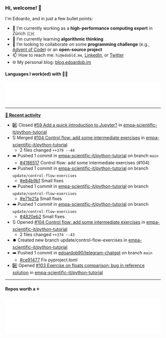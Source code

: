 ### Hi, welcome! 👋 

I'm Edoardo, and in just a few bullet points:

- 🔭 I’m currently working as a **high-performance computing expert** in Zürich 🇨🇭
- 🌱 I’m currently learning **algorithmic thinking**
- 👯 I’m looking to collaborate on some **programming challenge** (e.g., [Advent of Code](https://github.com/edoardob90/aoc2022)) or an **open-source project**
- 📫 How to reach me: `hi@edobld.me`, [LinkedIn](https://linkedin.com/in/edobld), or [Twitter](https://twitter.com/edobld)
- 🌐 My personal blog: [blog.edoardob.im](https://blog.edoardob.im)

#### Languages I work(ed) with 👨‍💻

<img src="https://github.com/edoardob90/edoardob90/blob/main/.cache/languages.svg">

---

**[📰 Recent activity](https://github.com/edoardob90)**
* #️⃣ Closed [#59 Add a quick introduction to Jupyter?](https://github.com/empa-scientific-it/python-tutorial/issues/59) in [empa-scientific-it/python-tutorial](https://github.com/empa-scientific-it/python-tutorial)
* 🔃 Merged [#104 Control flow: add some intermediate exercises](https://github.com/empa-scientific-it/python-tutorial/pull/104) in [empa-scientific-it/python-tutorial](https://github.com/empa-scientific-it/python-tutorial)
  * 2 files changed `++379 --44`
* ➡️ Pushed 1 commit in [empa-scientific-it/python-tutorial](https://github.com/empa-scientific-it/python-tutorial) on branch `main`
  * [#4186517](https://github.com/empa-scientific-it/python-tutorial/commit/4186517) Control flow: add some intermediate exercises (#104)
* ➡️ Pushed 1 commit in [empa-scientific-it/python-tutorial](https://github.com/empa-scientific-it/python-tutorial) on branch `update/control-flow-exercises`
  * [#e84b9b1](https://github.com/empa-scientific-it/python-tutorial/commit/e84b9b1) Small fixes
* ➡️ Pushed 1 commit in [empa-scientific-it/python-tutorial](https://github.com/empa-scientific-it/python-tutorial) on branch `update/control-flow-exercises`
  * [#e71e21a](https://github.com/empa-scientific-it/python-tutorial/commit/e71e21a) Small fixes
* ➡️ Pushed 1 commit in [empa-scientific-it/python-tutorial](https://github.com/empa-scientific-it/python-tutorial) on branch `update/control-flow-exercises`
  * [#4820eb2](https://github.com/empa-scientific-it/python-tutorial/commit/4820eb2) Small fixes
* 🔃 Opened [#104 Control flow: add some intermediate exercises](https://github.com/empa-scientific-it/python-tutorial/pull/104) in [empa-scientific-it/python-tutorial](https://github.com/empa-scientific-it/python-tutorial)
  * 2 files changed `++374 --43`
* ⏺️ Created new branch update/control-flow-exercises in [empa-scientific-it/python-tutorial](https://github.com/empa-scientific-it/python-tutorial)
* ➡️ Pushed 1 commit in [edoardob90/telegram-chatgpt](https://github.com/edoardob90/telegram-chatgpt) on branch `main`
  * [#ce91477](https://github.com/edoardob90/telegram-chatgpt/commit/ce91477) Fix pyproject.toml
* #️⃣ Opened [#103 Exercise on floats comparison: bug in reference solution](https://github.com/empa-scientific-it/python-tutorial/issues/103) in [empa-scientific-it/python-tutorial](https://github.com/empa-scientific-it/python-tutorial)


---

#### Repos worth a ⭐

<img src="https://github.com/edoardob90/edoardob90/blob/main/.cache/stars.svg">

<!--
- ⚡ Fun fact: ...
- 🤔 I’m looking for help with ...
- 💬 Ask me about ...
-->
